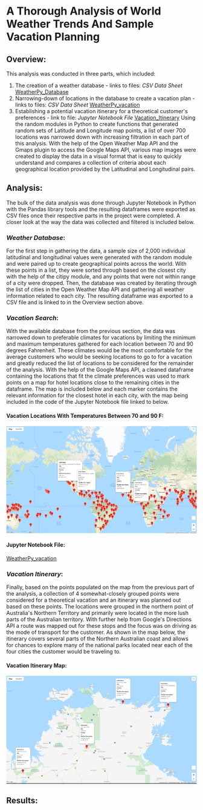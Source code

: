 # A Thorough Analysis of World Weather Trends And Sample Vacation Planning

## **Overview**:
This analysis was conducted in three parts, which included:
  1. The creation of a weather database - links to files: *CSV Data Sheet* [WeatherPy_Database](Weather_Database/WeatherPy_Database.csv)
  2. Narrowing-down of locations in the database to create a vacation plan - links to files: *CSV Data Sheet* [WeatherPy_vacation](Vacation_Search/WeatherPy_vacation.csv)
  3. Establishing a potential vacation itinerary for a theoretical customer's preferences - link to file: *Jupyter Notebook File* [Vacation_Itinerary](Vacation_Itinerary/Vacation_Itinerary.ipynb)
Using the random modules in Python to create functions that generated random sets of Latitude and Longitude map points, a list of over 700 locations was narrowed down with increasing filtration in each part of this analysis. With the help of the Open Weather Map API and the Gmaps plugin to access the Google Maps API, various map images were created to display the data in a visual format that is easy to quickly understand and compares a collection of criteria about each geographical location provided by the Latitudinal and Longitudinal pairs. 

## **Analysis**:
The bulk of the data analysis was done through Jupyter Notebook in Python with the Pandas library tools and the resulting dataframes were exported as CSV files once their respective parts in the project were completed. A closer look at the way the data was collected and filtered is included below.
### *Weather Database*:
For the first step in gathering the data, a sample size of 2,000 individual latitudinal and longitudinal values were generated with the random module and were paired up to create geographical points across the world. With these points in a list, they were sorted through based on the closest city with the help of the citipy module, and any points that were not within range of a city were dropped. Then, the database was created by iterating through the list of cities in the Open Weather Map API and gathering all weather information related to each city. The resulting dataframe was exported to a CSV file and is linked to in the Overview section above.

### *Vacation Search*:
With the available database from the previous section, the data was narrowed down to preferable climates for vacations by limiting the minimum and maximum temperatures gathered for each location between 70 and 90 degrees Fahrenheit. These climates would be the most comfortable for the average customers who would be seeking locations to go to for a vacation and greatly reduced the list of locations to be considered for the remainder of the analysis. With the help of the Google Maps API, a cleaned dataframe containing the locations that fit the climate preferences was used to mark points on a map for hotel locations close to the remaining cities in the dataframe. The map is included below and each marker contains the relevant information for the closest hotel in each city, with the map being included in the code of the Jupyter Notebook file linked to below.
#### **Vacation Locations With Temperatures Between 70 and 90 F**:
![WeatherPy_vacation_map](Vacation_Search/WeatherPy_vacation_map.png)
#### Jupyter Notebook File:
[WeatherPy_vacation](Vacation_Search/Vacation_Search.ipynb)

### *Vacation Itinerary*:
Finally, based on the points populated on the map from the previous part of the analysis, a collection of 4 somewhat-closely grouped points were considered for a theoretical vacation and an itinerary was planned out based on these points. The locations were grouped in the northern point of Australia's Northern Territory and primarily were located in the more lush parts of the Australian territory. With further help from Google's Directions API a route was mapped out for these stops and the focus was on driving as the mode of transport for the customer. As shown in the map below, the itinerary covers several parts of the Northern Australian coast and allows for chances to explore many of the national parks located near each of the four cities the customer would be traveling to.
#### **Vacation Itinerary Map**:
![WeatherPy_travel_map_markers](Vacation_Itinerary/WeatherPy_travel_map_markers.png)

## **Results**:


